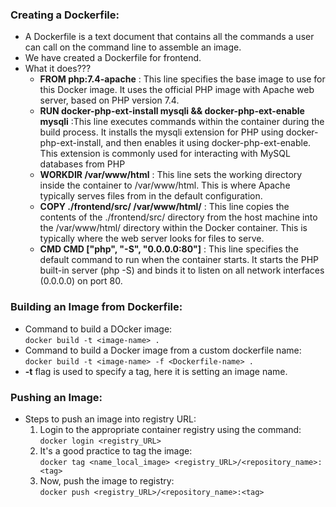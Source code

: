 ### Creating a Dockerfile:  
- A Dockerfile is a text document that contains all the commands a user can call on the command line to assemble an image.  
- We have created a Dockerfile for frontend.  
- What it does???  
    - **FROM php:7.4-apache** : This line specifies the base image to use for this Docker image. It uses the official PHP image with Apache web server, based on PHP version 7.4. 
    - **RUN docker-php-ext-install mysqli && docker-php-ext-enable mysqli** :This line executes commands within the container during the build process. It installs the mysqli extension for PHP using docker-php-ext-install, and then enables it using docker-php-ext-enable. This extension is commonly used for interacting with MySQL databases from PHP
    - **WORKDIR /var/www/html** : This line sets the working directory inside the container to /var/www/html. This is where Apache typically serves files from in the default configuration.
    - **COPY ./frontend/src/ /var/www/html/** : This line copies the contents of the ./frontend/src/ directory from the host machine into the /var/www/html/ directory within the Docker container. This is typically where the web server looks for files to serve.
    - **CMD CMD ["php", "-S", "0.0.0.0:80"]** : This line specifies the default command to run when the container starts. It starts the PHP built-in server (php -S) and binds it to listen on all network interfaces (0.0.0.0) on port 80.

### Building an Image from Dockerfile:  
- Command to build a DOcker image:  
    `docker build -t <image-name> .`  
- Command to build a Docker image from a custom dockerfile name:  
    `docker build -t <image-name> -f <Dockerfile-name> .`  
- **-t** flag is used to specify a tag, here it is setting an image name.  

### Pushing an Image:  
- Steps to push an image into registry URL:  
    1. Login to the appropriate container registry using the command:  
        `docker login <registry_URL>`  
    2. It's a good practice to tag the image:  
        `docker tag <name_local_image> <registry_URL>/<repository_name>:<tag>`  
    3. Now, push the image to registry:  
        `docker push <registry_URL>/<repository_name>:<tag>` 
